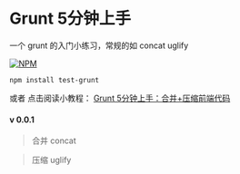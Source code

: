 Grunt 5分钟上手
====
一个 grunt 的入门小练习，常规的如 concat uglify

[![NPM](https://nodei.co/npm/test-grunt.png?downloads=true&downloadRank=true&stars=true)](https://nodei.co/npm/test-grunt/)

	npm install test-grunt

或者 点击阅读小教程： [Grunt 5分钟上手：合并+压缩前端代码][1]

#### v 0.0.1
> 合并 concat

> 压缩 uglify

[1]: http://www.cnblogs.com/highsea90/p/4431906.html "Grunt 5分钟上手：合并+压缩前端代码"
